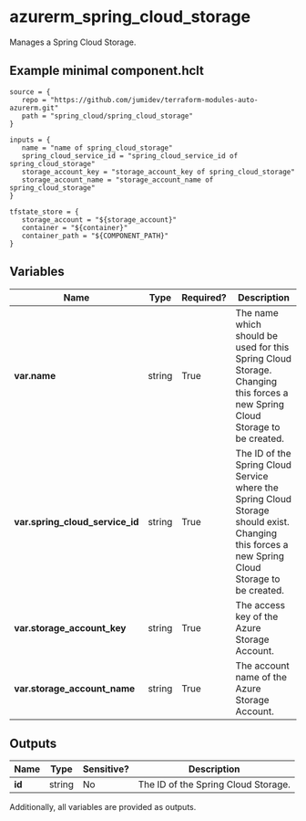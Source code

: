 # azurerm_spring_cloud_storage

Manages a Spring Cloud Storage.

## Example minimal component.hclt

```hcl
source = {
   repo = "https://github.com/jumidev/terraform-modules-auto-azurerm.git" 
   path = "spring_cloud/spring_cloud_storage" 
}

inputs = {
   name = "name of spring_cloud_storage" 
   spring_cloud_service_id = "spring_cloud_service_id of spring_cloud_storage" 
   storage_account_key = "storage_account_key of spring_cloud_storage" 
   storage_account_name = "storage_account_name of spring_cloud_storage" 
}

tfstate_store = {
   storage_account = "${storage_account}" 
   container = "${container}" 
   container_path = "${COMPONENT_PATH}" 
}

```

## Variables

| Name | Type | Required? |  Description |
| ---- | ---- | --------- |  ----------- |
| **var.name** | string | True | The name which should be used for this Spring Cloud Storage. Changing this forces a new Spring Cloud Storage to be created. | 
| **var.spring_cloud_service_id** | string | True | The ID of the Spring Cloud Service where the Spring Cloud Storage should exist. Changing this forces a new Spring Cloud Storage to be created. | 
| **var.storage_account_key** | string | True | The access key of the Azure Storage Account. | 
| **var.storage_account_name** | string | True | The account name of the Azure Storage Account. | 



## Outputs

| Name | Type | Sensitive? | Description |
| ---- | ---- | --------- | --------- |
| **id** | string | No  | The ID of the Spring Cloud Storage. | 

Additionally, all variables are provided as outputs.
